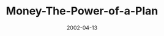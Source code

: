 ---
layout: music 
title: "Money-The-Power-of-a-Plan"
series: "Handle with Care"
date: 2002-04-13 
description: "Take a look at several powerful forces that we need to handle with care.  "
audio: "http://s3.amazonaws.com/crossroadsaudiomessages/Power_of_a_Plan.mp3"
audio-duration: "38:58"
src: "http://www.crossroads.net/players/media/mediumHz/DefaultVideoImage.jpg"
---
